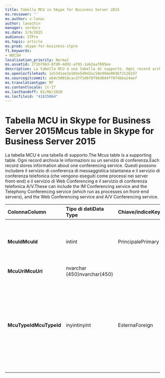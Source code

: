 ```yaml
---
title: Tabella MCU in Skype for Business Server 2015
ms.reviewer: ''
ms.author: v-lanac
author: lanachin
manager: serdars
ms.date: 3/9/2015
audience: ITPro
ms.topic: article
ms.prod: skype-for-business-itpro
f1.keywords:
- NOCSH
localization_priority: Normal
ms.assetid: 271b7963-8fd8-4d92-a701-1a62aaf895ee
description: La tabella MCU è una tabella di supporto. Ogni record archivia le informazioni su un servizio di conferenza. Questi possono includere il servizio di conferenza di messaggistica istantanea e il servizio di conferenza telefonica (che vengono eseguiti come processi nei server front-end) e il servizio di Web Conferencing e il servizio di conferenza telefonica A/V.
ms.openlocfilehash: 1e5141ee2a103e540d3ac50e99de0036f31262d7
ms.sourcegitcommit: e64c50818cac37f3d6f0f96d0d4ff0f4bba24aef
ms.translationtype: MT
ms.contentlocale: it-IT
ms.lasthandoff: 02/06/2020
ms.locfileid: "41815064"
---
```

# <a name="mcus-table-in-skype-for-business-server-2015"></a><span data-ttu-id="36b3f-105">Tabella MCU in Skype for Business Server 2015</span><span class="sxs-lookup"><span data-stu-id="36b3f-105">Mcus table in Skype for Business Server 2015</span></span>
 
<span data-ttu-id="36b3f-106">La tabella MCU è una tabella di supporto.</span><span class="sxs-lookup"><span data-stu-id="36b3f-106">The Mcus table is a supporting table.</span></span> <span data-ttu-id="36b3f-107">Ogni record archivia le informazioni su un servizio di conferenza.</span><span class="sxs-lookup"><span data-stu-id="36b3f-107">Each record stores information about one conferencing service.</span></span> <span data-ttu-id="36b3f-108">Questi possono includere il servizio di conferenza di messaggistica istantanea e il servizio di conferenza telefonica (che vengono eseguiti come processi nei server front-end) e il servizio di Web Conferencing e il servizio di conferenza telefonica A/V.</span><span class="sxs-lookup"><span data-stu-id="36b3f-108">These can include the IM Conferencing service and the Telephony Conferencing service (which run as processes on front-end servers), and the Web Conferencing service and A/V Conferencing service.</span></span> 
  
|<span data-ttu-id="36b3f-109">**Colonna**</span><span class="sxs-lookup"><span data-stu-id="36b3f-109">**Column**</span></span>|<span data-ttu-id="36b3f-110">**Tipo di dati**</span><span class="sxs-lookup"><span data-stu-id="36b3f-110">**Data Type**</span></span>|<span data-ttu-id="36b3f-111">**Chiave/indice**</span><span class="sxs-lookup"><span data-stu-id="36b3f-111">**Key/Index**</span></span>|<span data-ttu-id="36b3f-112">**Dettagli**</span><span class="sxs-lookup"><span data-stu-id="36b3f-112">**Details**</span></span>|
|:-----|:-----|:-----|:-----|
|<span data-ttu-id="36b3f-113">**McuId**</span><span class="sxs-lookup"><span data-stu-id="36b3f-113">**McuId**</span></span> <br/> |<span data-ttu-id="36b3f-114">int</span><span class="sxs-lookup"><span data-stu-id="36b3f-114">int</span></span>  <br/> |<span data-ttu-id="36b3f-115">Principale</span><span class="sxs-lookup"><span data-stu-id="36b3f-115">Primary</span></span>  <br/> |<span data-ttu-id="36b3f-116">Numero univoco che identifica questo server di conferenza.</span><span class="sxs-lookup"><span data-stu-id="36b3f-116">Unique number identifying this conferencing server.</span></span>  <br/> |
|<span data-ttu-id="36b3f-117">**McuUri**</span><span class="sxs-lookup"><span data-stu-id="36b3f-117">**McuUri**</span></span> <br/> |<span data-ttu-id="36b3f-118">nvarchar (450)</span><span class="sxs-lookup"><span data-stu-id="36b3f-118">nvarchar(450)</span></span>  <br/> | <br/> | <br/> |
|<span data-ttu-id="36b3f-119">**McuTypeId**</span><span class="sxs-lookup"><span data-stu-id="36b3f-119">**McuTypeId**</span></span> <br/> |<span data-ttu-id="36b3f-120">inyint</span><span class="sxs-lookup"><span data-stu-id="36b3f-120">inyint</span></span>  <br/> | <span data-ttu-id="36b3f-121">Esterna</span><span class="sxs-lookup"><span data-stu-id="36b3f-121">Foreign</span></span> <br/> |<span data-ttu-id="36b3f-122">Tipo di server di conferenza, ad esempio conf: chat (per IMs) o conf: audio-video.</span><span class="sxs-lookup"><span data-stu-id="36b3f-122">Conferencing server type, such as conf:chat (for IMs) or conf:audio-video.</span></span> <span data-ttu-id="36b3f-123">Per altre informazioni, vedere la [tabella UriTypes](uritypes.md) .</span><span class="sxs-lookup"><span data-stu-id="36b3f-123">See the [UriTypes table](uritypes.md) for more information.</span></span> <br/> |
   

